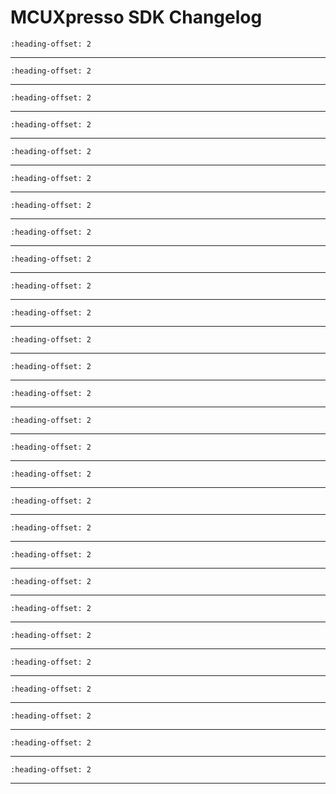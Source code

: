 # MCUXpresso SDK Changelog

```{include} /drivers/acmp/doxygen/ChangeLog_acmp.md
:heading-offset: 2
```
---
```{include} /drivers/adc12/doxygen/ChangeLog_adc12.md
:heading-offset: 2
```
---
```{include} /devices/Kinetis/KE/MKE16Z4/drivers/doxygen/ChangeLog_clock.md
:heading-offset: 2
```
---
```{include} /drivers/common/doxygen/ChangeLog_common.md
:heading-offset: 2
```
---
```{include} /drivers/crc/doxygen/ChangeLog_crc.md
:heading-offset: 2
```
---
```{include} /drivers/ewm/doxygen/ChangeLog_ewm.md
:heading-offset: 2
```
---
```{include} /drivers/flash/doxygen/ChangeLog_flash.md
:heading-offset: 2
```
---
```{include} /drivers/ftm/doxygen/ChangeLog_ftm.md
:heading-offset: 2
```
---
```{include} /drivers/gpio/doxygen/ChangeLog_gpio.md
:heading-offset: 2
```
---
```{include} /drivers/lpi2c/doxygen/ChangeLog_lpi2c.md
:heading-offset: 2
```
---
```{include} /drivers/lpit/doxygen/ChangeLog_lpit.md
:heading-offset: 2
```
---
```{include} /drivers/lpspi/doxygen/ChangeLog_lpspi.md
:heading-offset: 2
```
---
```{include} /drivers/lptmr/doxygen/ChangeLog_lptmr.md
:heading-offset: 2
```
---
```{include} /drivers/lpuart/doxygen/ChangeLog_lpuart.md
:heading-offset: 2
```
---
```{include} /drivers/mcm/doxygen/ChangeLog_mcm.md
:heading-offset: 2
```
---
```{include} /drivers/mmdvsq/doxygen/ChangeLog_mmdvsq.md
:heading-offset: 2
```
---
```{include} /drivers/mscan/doxygen/ChangeLog_mscan.md
:heading-offset: 2
```
---
```{include} /drivers/pdb/doxygen/ChangeLog_pdb.md
:heading-offset: 2
```
---
```{include} /drivers/pmc/doxygen/ChangeLog_pmc.md
:heading-offset: 2
```
---
```{include} /drivers/port/doxygen/ChangeLog_port.md
:heading-offset: 2
```
---
```{include} /drivers/pwt/doxygen/ChangeLog_pwt.md
:heading-offset: 2
```
---
```{include} /drivers/rcm/doxygen/ChangeLog_rcm.md
:heading-offset: 2
```
---
```{include} /drivers/rtc/doxygen/ChangeLog_rtc.md
:heading-offset: 2
```
---
```{include} /drivers/sim/doxygen/ChangeLog_sim.md
:heading-offset: 2
```
---
```{include} /drivers/smc/doxygen/ChangeLog_smc.md
:heading-offset: 2
```
---
```{include} /drivers/trgmux/doxygen/ChangeLog_trgmux.md
:heading-offset: 2
```
---
```{include} /drivers/tsi/tsi_v5/doxygen/ChangeLog_tsi_v5.md
:heading-offset: 2
```
---
```{include} /drivers/wdog32/doxygen/ChangeLog_wdog32.md
:heading-offset: 2
```
---
